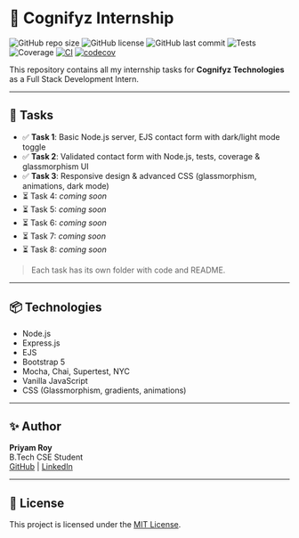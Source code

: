 # 🚀 Cognifyz Internship

![GitHub repo size](https://img.shields.io/github/repo-size/itspriyamroy21/Cognifyz_Internship?color=brightgreen)
![GitHub license](https://img.shields.io/github/license/itspriyamroy21/Cognifyz_Internship?color=blue)
![GitHub last commit](https://img.shields.io/github/last-commit/itspriyamroy21/Cognifyz_Internship?color=blue)
![Tests](https://img.shields.io/badge/tests-passing-brightgreen)
![Coverage](https://img.shields.io/badge/coverage-87.5%25-yellowgreen)
[![CI](https://github.com/itspriyamroy21/Cognifyz_Internship/actions/workflows/task2.yml/badge.svg)](https://github.com/itspriyamroy21/Cognifyz_Internship/actions)
[![codecov](https://codecov.io/gh/itspriyamroy21/Cognifyz_Internship/branch/main/graph/badge.svg)](https://codecov.io/gh/itspriyamroy21/Cognifyz_Internship)

This repository contains all my internship tasks for **Cognifyz Technologies** as a Full Stack Development Intern.

---

## 📂 Tasks

- ✅ **Task 1**: Basic Node.js server, EJS contact form with dark/light mode toggle  
- ✅ **Task 2**: Validated contact form with Node.js, tests, coverage & glassmorphism UI  
- ✅ **Task 3**: Responsive design & advanced CSS (glassmorphism, animations, dark mode)  
- ⏳ Task 4: *coming soon*
- ⏳ Task 5: *coming soon*
- ⏳ Task 6: *coming soon*
- ⏳ Task 7: *coming soon*
- ⏳ Task 8: *coming soon*

> Each task has its own folder with code and README.

---

## 📦 Technologies

- Node.js
- Express.js
- EJS
- Bootstrap 5
- Mocha, Chai, Supertest, NYC
- Vanilla JavaScript
- CSS (Glassmorphism, gradients, animations)

---

## ✨ Author

**Priyam Roy**  
B.Tech CSE Student  
[GitHub](https://github.com/itspriyamroy21) | [LinkedIn](https://linkedin.com/in/priyamroy21)

---

## 📄 License

This project is licensed under the [MIT License](LICENSE).
